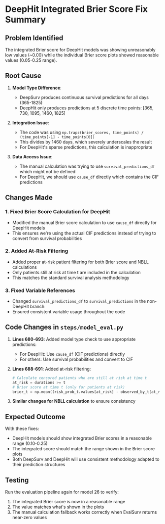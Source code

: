 # DeepHit Integrated Brier Score Fix Summary

## Problem Identified
The integrated Brier score for DeepHit models was showing unreasonably low values (~0.00) while the individual Brier score plots showed reasonable values (0.05-0.25 range).

## Root Cause
1. **Model Type Difference**: 
   - DeepSurv produces continuous survival predictions for all days (365-1825)
   - DeepHit only produces predictions at 5 discrete time points: [365, 730, 1095, 1460, 1825]

2. **Integration Issue**: 
   - The code was using `np.trapz(brier_scores, time_points) / (time_points[-1] - time_points[0])`
   - This divides by 1460 days, which severely underscales the result
   - For DeepHit's sparse predictions, this calculation is inappropriate

3. **Data Access Issue**:
   - The manual calculation was trying to use `survival_predictions_df` which might not be defined
   - For DeepHit, we should use `cause_df` directly which contains the CIF predictions

## Changes Made

### 1. Fixed Brier Score Calculation for DeepHit
- Modified the manual Brier score calculation to use `cause_df` directly for DeepHit models
- This ensures we're using the actual CIF predictions instead of trying to convert from survival probabilities

### 2. Added At-Risk Filtering
- Added proper at-risk patient filtering for both Brier score and NBLL calculations
- Only patients still at risk at time t are included in the calculation
- This matches the standard survival analysis methodology

### 3. Fixed Variable References
- Changed `survival_predictions_df` to `survival_predictions` in the non-DeepHit branch
- Ensured consistent variable usage throughout the code

## Code Changes in `steps/model_eval.py`

1. **Lines 680-693**: Added model type check to use appropriate predictions:
   - For DeepHit: Use `cause_df` (CIF predictions) directly
   - For others: Use survival probabilities and convert to CIF

2. **Lines 688-691**: Added at-risk filtering:
   ```python
   # Calculate censored patients who are still at risk at time t
   at_risk = durations >= t
   # Brier score at time t (only for patients at risk)
   brier_t = np.mean((risk_prob_t.values[at_risk] - observed_by_t[at_risk].astype(float))**2)
   ```

3. **Similar changes for NBLL calculation** to ensure consistency

## Expected Outcome
With these fixes:
- DeepHit models should show integrated Brier scores in a reasonable range (0.10-0.25)
- The integrated score should match the range shown in the Brier score plots
- Both DeepSurv and DeepHit will use consistent methodology adapted to their prediction structures

## Testing
Run the evaluation pipeline again for model 26 to verify:
1. The integrated Brier score is now in a reasonable range
2. The value matches what's shown in the plots
3. The manual calculation fallback works correctly when EvalSurv returns near-zero values